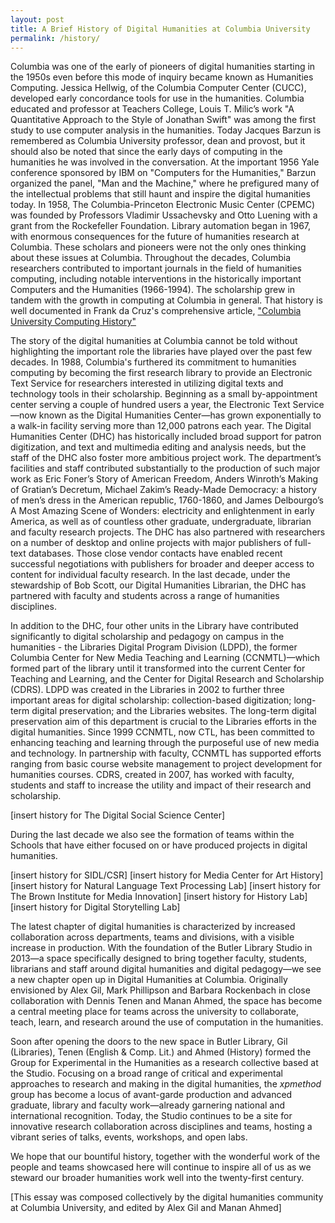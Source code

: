 ```yaml
---
layout: post
title: A Brief History of Digital Humanities at Columbia University
permalink: /history/
---
```


Columbia was one of the early of pioneers of digital humanities starting in the 1950s even before this mode of inquiry became known as Humanities Computing. Jessica Hellwig, of the Columbia Computer Center (CUCC), developed early concordance tools for use in the humanities. Columbia educated and professor at Teachers College, Louis T. Milic’s work "A Quantitative Approach to the Style of Jonathan Swift" was among the first study to use computer analysis in the humanities. Today Jacques Barzun is remembered as Columbia University professor, dean and provost, but it should also be noted that since the early days of computing in the humanities he was involved in the conversation. At the important 1956 Yale conference sponsored by IBM on "Computers for the Humanities," Barzun organized the panel, "Man and the Machine," where he prefigured many of the intellectual problems that still haunt and inspire the digital humanities today. In 1958, The Columbia-Princeton Electronic Music Center (CPEMC) was founded by Professors Vladimir Ussachevsky and Otto Luening with a grant from the Rockefeller Foundation. Library automation began in 1967, with enormous consequences for the future of humanities research at Columbia. These scholars and pioneers were not the only ones thinking about these issues at Columbia. Throughout the decades, Columbia researchers contributed to important journals in the field of humanities computing, including notable interventions in the historically important Computers and the Humanities (1966-1994). The scholarship grew in tandem with the growth in computing at Columbia in general. That history is well documented in Frank da Cruz's comprehensive  article, ["Columbia University Computing History"](http://www.columbia.edu/cu/computinghistory/)


The story of the digital humanities at Columbia cannot be told without highlighting the important role the libraries have played over the past few decades. In 1988, Columbia's furthered its commitment to humanities computing by becoming the first research library to provide an Electronic Text Service for researchers interested in utilizing digital texts and technology tools in their scholarship. Beginning as a small by-appointment center serving a couple of hundred users a year, the Electronic Text Service—now known as the Digital Humanities Center—has grown exponentially to a walk-in facility serving more than 12,000 patrons each year. The Digital Humanities Center (DHC) has historically included broad support for patron digitization, and text and multimedia editing and analysis needs, but the staff of the DHC also foster more ambitious project work. The department’s facilities and staff contributed substantially to the production of such major work as Eric Foner’s Story of American Freedom, Anders Winroth’s Making of Gratian’s Decretum, Michael Zakim’s Ready-Made Democracy: a history of men’s dress in the American republic, 1760-1860, and James Delbourgo’s A Most Amazing Scene of Wonders: electricity and enlightenment in early America, as well as of countless other graduate, undergraduate, librarian and faculty research projects. The DHC has also partnered with researchers on a number of desktop and online projects with major publishers of full-text databases. Those close vendor contacts have enabled recent  successful negotiations with publishers for broader and deeper access to content for individual faculty research. In the last decade, under the stewardship of Bob Scott, our Digital Humanities Librarian, the DHC has partnered with faculty and students across a range of humanities disciplines.

In addition to the DHC, four other units in the Library have contributed significantly to digital scholarship and pedagogy on campus in the humanities - the Libraries Digital Program Division (LDPD), the former Columbia Center for New Media Teaching and Learning (CCNMTL)—which formed part of the library until it transformed into the current Center for Teaching and Learning, and the Center for Digital Research and Scholarship (CDRS). LDPD was created in the Libraries in 2002 to further three important areas for digital scholarship: collection-based digitization; long-term digital preservation; and the Libraries websites. The long-term digital preservation aim of this department is crucial to the Libraries efforts in the digital humanities. Since 1999 CCNMTL, now CTL, has been committed to enhancing teaching and learning through the purposeful use of new media and technology. In partnership with faculty, CCNMTL has supported efforts ranging from basic course website management to project development for humanities courses. CDRS, created in 2007, has worked with faculty, students and staff to increase the utility and impact of their research and scholarship.

[insert history for The Digital Social Science Center]

During the last decade we also see the formation of teams within the Schools that have either focused on or have produced projects in digital humanities. 

[insert history for SIDL/CSR]
[insert history for Media Center for Art History]
[insert history for Natural Language Text Processing Lab]
[insert history for The Brown Institute for Media Innovation]
[insert history for History Lab] 
[insert history for Digital Storytelling Lab]

The latest chapter of digital humanities is characterized by increased collaboration across departments, teams and divisions, with a visible increase in production. With the foundation of the Butler Library Studio in 2013—a space specifically designed to bring together faculty, students, librarians and staff around digital humanities and digital pedagogy—we see a new chapter open up in Digital Humanities at Columbia. Originally envisioned by Alex Gil, Mark Phillipson and Barbara Rockenbach in close collaboration with Dennis Tenen and Manan Ahmed, the space has become a central meeting place for teams across the university to collaborate, teach, learn, and research around the use of computation in the humanities.  

Soon after opening the doors to the new space in Butler Library, Gil (Libraries), Tenen (English & Comp. Lit.) and Ahmed (History) formed the Group for Experimental in the Humanities as a research collective based at the Studio. Focusing on a broad range of critical and experimental approaches to research and making in the digital humanities, the *xpmethod* group has become a locus of avant-garde production and advanced graduate, library and faculty work—already garnering national and international recognition. Today, the Studio continues to be a site for innovative research collaboration across disciplines and teams, hosting a vibrant series of talks, events, workshops, and open labs.

We hope that our bountiful history, together with the wonderful work of the people and teams showcased here will continue to inspire all of us as we steward our broader humanities work well into the twenty-first century. 

[This essay was composed collectively by the digital humanities community at Columbia University, and edited by Alex Gil and Manan Ahmed]